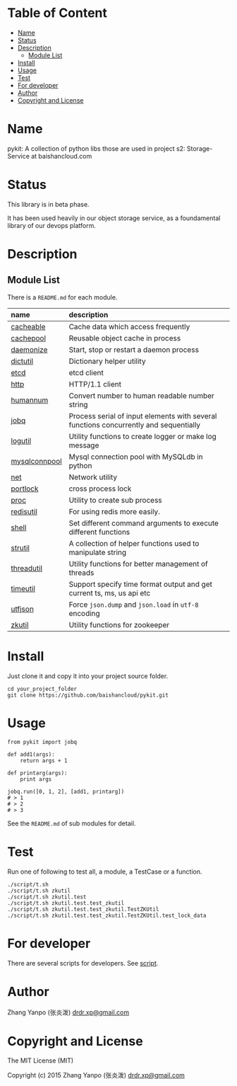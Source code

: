 <!-- START doctoc generated TOC please keep comment here to allow auto update -->
<!-- DON'T EDIT THIS SECTION, INSTEAD RE-RUN doctoc TO UPDATE -->
#   Table of Content

- [Name](#name)
- [Status](#status)
- [Description](#description)
  - [Module List](#module-list)
- [Install](#install)
- [Usage](#usage)
- [Test](#test)
- [For developer](#for-developer)
- [Author](#author)
- [Copyright and License](#copyright-and-license)

<!-- END doctoc generated TOC please keep comment here to allow auto update -->

#   Name

pykit:
A collection of python libs those are used in project s2: Storage-Service at
baishancloud.com

#   Status

This library is in beta phase.

It has been used heavily in our object storage service, as a foundamental
library of our devops platform.

#   Description

##  Module List

There is a `README.md` for each module.

| name                           | description                                                                           |
| :--                            | :--                                                                                   |
| [cacheable](cacheable)         | Cache data which access frequently                                                    |
| [cachepool](cachepool)         | Reusable object cache in process                                                      |
| [daemonize](daemonize)         | Start, stop or restart a daemon process                                               |
| [dictutil](dictutil)           | Dictionary helper utility                                                             |
| [etcd](etcd)                   | etcd client                                                                           |
| [http](http)                   | HTTP/1.1 client                                                                       |
| [humannum](humannum)           | Convert number to human readable number string                                        |
| [jobq](jobq)                   | Process serial of input elements with several functions concurrently and sequentially |
| [logutil](logutil)             | Utility functions to create logger or make log message                                |
| [mysqlconnpool](mysqlconnpool) | Mysql connection pool with MySQLdb in python                                          |
| [net](net)                     | Network utility                                                                       |
| [portlock](portlock)           | cross process lock                                                                    |
| [proc](proc)                   | Utility to create sub process                                                         |
| [redisutil](redisutil)         | For using redis more easily.                                                          |
| [shell](shell)                 | Set different command arguments to execute different functions                        |
| [strutil](strutil)             | A collection of helper functions used to manipulate string                            |
| [threadutil](threadutil)       | Utility functions for better management of threads                                    |
| [timeutil](timeutil)           | Support specify time format output and get current ts, ms, us api etc                 |
| [utfjson](utfjson)             | Force `json.dump` and `json.load` in `utf-8` encoding                                 |
| [zkutil](zkutil)               | Utility functions for zookeeper                                                       |

#   Install

Just clone it and copy it into your project source folder.

```
cd your_project_folder
git clone https://github.com/baishancloud/pykit.git
```

#   Usage

```
from pykit import jobq

def add1(args):
    return args + 1

def printarg(args):
    print args

jobq.run([0, 1, 2], [add1, printarg])
# > 1
# > 2
# > 3
```

See the `README.md` of sub modules for detail.

#   Test

Run one of following to test all, a module, a TestCase or a function.

```
./script/t.sh
./script/t.sh zkutil
./script/t.sh zkutil.test
./script/t.sh zkutil.test.test_zkutil
./script/t.sh zkutil.test.test_zkutil.TestZKUtil
./script/t.sh zkutil.test.test_zkutil.TestZKUtil.test_lock_data
```

#   For developer

There are several scripts for developers.
See [script](script).

#   Author

Zhang Yanpo (张炎泼) <drdr.xp@gmail.com>

#   Copyright and License

The MIT License (MIT)

Copyright (c) 2015 Zhang Yanpo (张炎泼) <drdr.xp@gmail.com>
